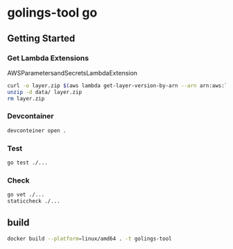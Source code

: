 # golings-tool go

## Getting Started
### Get Lambda Extensions
AWSParametersandSecretsLambdaExtension
```bash
curl -o layer.zip $(aws lambda get-layer-version-by-arn --arn arn:aws:lambda:ap-northeast-1:133490724326:layer:AWS-Parameters-and-Secrets-Lambda-Extension:11 --query 'Content.Location' --output text)
unzip -d data/ layer.zip
rm layer.zip
```

### Devcontainer
```bash
devconteiner open .
```

### Test
```bash
go test ./...
```

### Check
```bash
go vet ./...
staticcheck ./...
```

## build
```bash
docker build --platform=linux/amd64 . -t golings-tool
```

